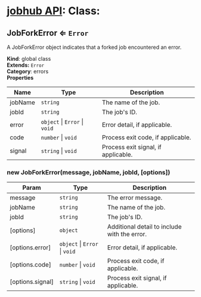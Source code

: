 # [jobhub API](README.md): Class:

<a name="JobForkError"></a>

## JobForkError ⇐ <code>Error</code>
A JobForkError object indicates that a forked job encountered an error.

**Kind**: global class  
**Extends:** <code>Error</code>  
**Category**: errors  
**Properties**

| Name | Type | Description |
| --- | --- | --- |
| jobName | <code>string</code> | The name of the job. |
| jobId | <code>string</code> | The job's ID. |
| error | <code>object</code> &#124; <code>Error</code> &#124; <code>void</code> | Error detail, if applicable. |
| code | <code>number</code> &#124; <code>void</code> | Process exit code, if applicable. |
| signal | <code>string</code> &#124; <code>void</code> | Process exit signal, if applicable. |

<a name="new_JobForkError_new"></a>

### new JobForkError(message, jobName, jobId, [options])

| Param | Type | Description |
| --- | --- | --- |
| message | <code>string</code> | The error message. |
| jobName | <code>string</code> | The name of the job. |
| jobId | <code>string</code> | The job's ID. |
| [options] | <code>object</code> | Additional detail to include with the error. |
| [options.error] | <code>object</code> &#124; <code>Error</code> &#124; <code>void</code> | Error detail, if applicable. |
| [options.code] | <code>number</code> &#124; <code>void</code> | Process exit code, if applicable. |
| [options.signal] | <code>string</code> &#124; <code>void</code> | Process exit signal, if applicable. |

